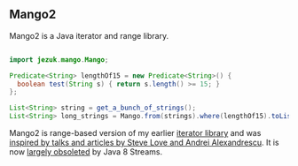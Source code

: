 ## Mango2

Mango2 is a Java iterator and range library.

```java

import jezuk.mango.Mango;

Predicate<String> lengthOf15 = new Predicate<String>() {
  boolean test(String s) { return s.length() >= 15; }
};

List<String> string = get_a_bunch_of_strings();
List<String> long_strings = Mango.from(strings).where(lengthOf15).toList();


```

Mango2 is range-based version of my earlier [iterator library](https://github.com/jezhiggins/mango) and was [inspired by talks and articles by Steve Love and Andrei Alexandrescu](http://www.jezuk.co.uk/blog/2013/11/the-forest-road-reader-no-112.html). It is now [largely obsoleted](http://www.jezuk.co.uk/blog/2013/11/the-forest-road-reader-no-113.html) by Java 8 Streams.
